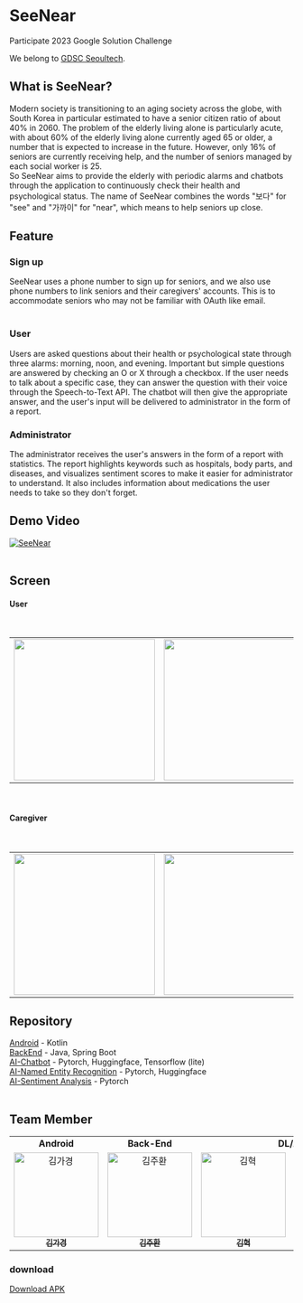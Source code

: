 # SeeNear
Participate 2023 Google Solution Challenge  

We belong to [GDSC Seoultech](https://gdsc.community.dev/seoul-national-university-of-science-and-technology/).
</br>
## What is SeeNear?
Modern society is transitioning to an aging society across the globe, with South Korea in particular estimated to have a senior citizen ratio of about 40% in 2060. The problem of the elderly living alone is particularly acute, with about 60% of the elderly living alone currently aged 65 or older, a number that is expected to increase in the future. However, only 16% of seniors are currently receiving help, and the number of seniors managed by each social worker is 25.  
So SeeNear aims to provide the elderly with periodic alarms and chatbots through the application to continuously check their health and psychological status. The name of SeeNear combines the words "보다" for "see" and "가까이" for "near", which means to help seniors up close.
</br>
## Feature
### Sign up  
SeeNear uses a phone number to sign up for seniors, and we also use phone numbers to link seniors and their caregivers' accounts. This is to accommodate seniors who may not be familiar with OAuth like email.   
</br>
### User
Users are asked questions about their health or psychological state through three alarms: morning, noon, and evening. Important but simple questions are answered by checking an O or X through a checkbox. If the user needs to talk about a specific case, they can answer the question with their voice through the Speech-to-Text API. The chatbot will then give the appropriate answer, and the user's input will be delivered to administrator in the form of a report.
</br>
### Administrator
The administrator receives the user's answers in the form of a report with statistics. The report highlights keywords such as hospitals, body parts, and diseases, and visualizes sentiment scores to make it easier for administrator to understand. It also includes information about medications the user needs to take so they don't forget. 


## Demo Video
[![SeeNear](https://user-images.githubusercontent.com/54880474/229173623-2b5241ae-dc6c-488f-8b63-a9108537ed76.jpg)](https://youtu.be/eu4VRWWW2r4)  
</br>

## Screen

#### User
</br>
<table algin="center">
   <tr>
      <td colspan="1" align="center"><img src="https://user-images.githubusercontent.com/74501631/229884791-e98b11d3-5c50-4689-adac-6dbf6465ea4e.png" width="250px"/></td>
      <td colspan="1" align="center"><img src="https://user-images.githubusercontent.com/74501631/229884896-8c18901c-87df-4c8c-a898-2040416b147f.png" width="250px"/></td>
  </table> 
  </br>
  
#### Caregiver
</br>
<table algin="center">
   <tr>
      <td colspan="1" align="center"><img src="https://user-images.githubusercontent.com/74501631/229883021-ceaebd72-4f9f-49aa-b0dd-d0ca4e9562f0.png" width="250px"/></td>
      <td colspan="1" align="center"><img src="https://user-images.githubusercontent.com/74501631/229884158-ad5cd93a-f248-4865-be30-d0e9c4cb4846.png" width="250px"/></td>
      <td colspan="1" align="center"><img src="https://user-images.githubusercontent.com/74501631/229884235-4f55f7b6-0a30-4978-a30b-c9f7da3fd9e4.png" width="250px"/></td>
      <td colspan="1" align="center"><img src="https://user-images.githubusercontent.com/74501631/229884329-7453c913-1f22-4dc0-8445-8df9cad05436.png" width="250px"/></td>
   </tr>
  </table> 

## Repository
[Android](https://github.com/GDSC-seeNear/FE) - Kotlin  
[BackEnd](https://github.com/GDSC-seeNear/BE) - Java, Spring Boot    
[AI-Chatbot](https://github.com/GDSC-seeNear/AI_chatbot) - Pytorch, Huggingface, Tensorflow (lite)  
[AI-Named Entity Recognition](https://github.com/GDSC-seeNear/NER) - Pytorch, Huggingface  
[AI-Sentiment Analysis](https://github.com/GDSC-seeNear/sentiment_repository) - Pytorch  
</br>


## Team Member  

<table algin="center">
   <tr>
      <td colspan="1" align="center"><strong>Android</strong></td>
      <td colspan="1" align="center"><strong>Back-End</strong></td>
      <td colspan="2" align="center"><strong>DL/AI</strong></td>
   </tr>
  <tr>
     <td align="center">
        <a href="https://github.com/gaguriee"><img src="https://avatars.githubusercontent.com/u/74501631?v=4" width="150px" alt="김가경"/><br /><sub><b>김가경</b></sub></a>
     </td>
    <td align="center">
    <a href="https://github.com/happyjamy"><img src="https://avatars.githubusercontent.com/u/78072370?v=4" width="150px;" alt="김주환"/><br /><sub><b>김주환</b></sub></a><br />
    </td>
     <td align="center">
        <a href="https://github.com/hyeok55"><img src="https://avatars.githubusercontent.com/u/67605795?v=4" width="150px" alt="김혁"/><br /><sub><b>김혁</b></sub></a>
     </td>
     <td align="center">
        <a href="https://github.com/keonju2"><img src="https://avatars.githubusercontent.com/u/54880474?v=4" width="150px" alt="나건주"/><br /><sub><b>나건주</b></sub></a>
  <tr>
</table> 


### download
[Download APK](https://github.com/GDSC-seeNear/FE/releases/tag/v1.0.0)
